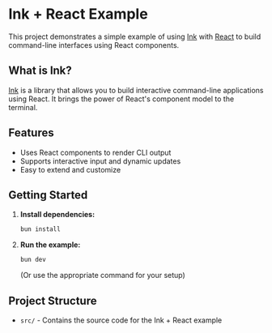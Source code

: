 # Ink + React Example

This project demonstrates a simple example of using [Ink](https://github.com/vadimdemedes/ink) with [React](https://react.dev/) to build command-line interfaces using React components.

## What is Ink?
[Ink](https://github.com/vadimdemedes/ink) is a library that allows you to build interactive command-line applications using React. It brings the power of React's component model to the terminal.

## Features
- Uses React components to render CLI output
- Supports interactive input and dynamic updates
- Easy to extend and customize

## Getting Started

1. **Install dependencies:**
   ```bash
   bun install
   ```

2. **Run the example:**
   ```bash
   bun dev
   ```
   (Or use the appropriate command for your setup)

## Project Structure
- `src/` - Contains the source code for the Ink + React example
